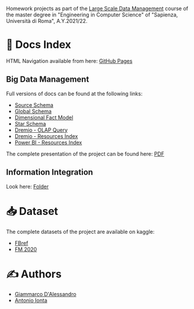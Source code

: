 Homework projects as part of the [Large Scale Data Management](http://www.diag.uniroma1.it/~lembo/teaching/LargeScaleDataManagement/) course of the master degree in "Engineering in Computer Science" of "Sapienza, Università di Roma", A.Y.2021/22.

# &#128196; Docs Index

HTML Navigation available from here: [GitHub Pages](https://giamdalessandro.github.io/largeScaleDataManagement/)

## Big Data Management

Full versions of docs can be found at the following links: 

* [Source Schema](./docs/Big%20Data%20Management/Source_Schema.md)
* [Global Schema](./docs/Big%20Data%20Management/Global_Schema.md)
* [Dimensional Fact Model](./docs/Big%20Data%20Management/Dimensional_Fact_Model.md)
* [Star Schema](./docs/Big%20Data%20Management/Star_Schema.md)
* [Dremio - OLAP Query](./docs/Big%20Data%20Management/Dremio-OLAP_Query.md)
* [Dremio - Resources Index](./docs/Big%20Data%20Management/Dremio-Res_Index.md)
* [Power BI - Resources Index](./docs/Big%20Data%20Management/Power_BI-Res_Index.md)

The complete presentation of the project can be found here: [PDF](./docs/Big%20Data%20Management/Presentation.pdf)

## Information Integration

Look here: [Folder](./docs/Information%20Integration)

# &#128229; Dataset

The complete datasets of the project are available on kaggle:

- [FBref](https://www.kaggle.com/biniyamyohannes/soccer-player-data-from-fbrefcom)
- [FM 2020](https://www.kaggle.com/ktyptorio/football-manager-2020)

# &#9997; Authors

* [Giammarco D'Alessandro](https://github.com/giamdalessandro)
* [Antonio Ionta](https://github.com/A-I-18)
